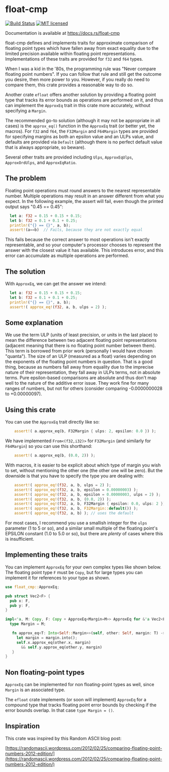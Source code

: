 # float-cmp

[![Build Status](https://travis-ci.org/mikedilger/float-cmp.svg?branch=master)](https://travis-ci.org/mikedilger/float-cmp)
[![MIT licensed](https://img.shields.io/badge/license-MIT-blue.svg)](./LICENSE)

Documentation is available at https://docs.rs/float-cmp

float-cmp defines and implements traits for approximate comparison of floating point types
which have fallen away from exact equality due to the limited precision available within
floating point representations. Implementations of these traits are provided for `f32`
and `f64` types.

When I was a kid in the '80s, the programming rule was "Never compare floating point
numbers". If you can follow that rule and still get the outcome you desire, then more
power to you. However, if you really do need to compare them, this crate provides a
reasonable way to do so.

Another crate `efloat` offers another solution by providing a floating point type that
tracks its error bounds as operations are performed on it, and thus can implement the
`ApproxEq` trait in this crate more accurately, without specifying a `Margin`.

The recommended go-to solution (although it may not be appropriate in all cases) is the
`approx_eq()` function in the `ApproxEq` trait (or better yet, the macros).  For `f32`
and `f64`, the `F32Margin` and `F64Margin` types are provided for specifying margins as
both an epsilon value and an ULPs value, and defaults are provided via `Default`
(although there is no perfect default value that is always appropriate, so beware).

Several other traits are provided including `Ulps`, `ApproxEqUlps`, `ApproxOrdUlps`, and
`ApproxEqRatio`.

## The problem

Floating point operations must round answers to the nearest representable number. Multiple
operations may result in an answer different from what you expect. In the following example,
the assert will fail, even though the printed output says "0.45 == 0.45":

```rust
  let a: f32 = 0.15 + 0.15 + 0.15;
  let b: f32 = 0.1 + 0.1 + 0.25;
  println!("{} == {}", a, b);
  assert!(a==b)  // Fails, because they are not exactly equal
```

This fails because the correct answer to most operations isn't exactly representable, and so
your computer's processor chooses to represent the answer with the closest value it has
available. This introduces error, and this error can accumulate as multiple operations are
performed.

## The solution

With `ApproxEq`, we can get the answer we intend:
```rust
  let a: f32 = 0.15 + 0.15 + 0.15;
  let b: f32 = 0.1 + 0.1 + 0.25;
  println!("{} == {}", a, b);
  assert!( approx_eq!(f32, a, b, ulps = 2) );
```

## Some explanation

We use the term ULP (units of least precision, or units in the last place) to mean the
difference between two adjacent floating point representations (adjacent meaning that there is
no floating point number between them). This term is borrowed from prior work (personally I
would have chosen "quanta"). The size of an ULP (measured as a float) varies
depending on the exponents of the floating point numbers in question. That is a good thing,
because as numbers fall away from equality due to the imprecise nature of their representation,
they fall away in ULPs terms, not in absolute terms.  Pure epsilon-based comparisons are
absolute and thus don't map well to the nature of the additive error issue. They work fine
for many ranges of numbers, but not for others (consider comparing -0.0000000028
to +0.00000097).

## Using this crate

You can use the `ApproxEq` trait directly like so:

```rust
    assert!( a.approx_eq(b, F32Margin { ulps: 2, epsilon: 0.0 }) );
```

We have implemented `From<(f32,i32)>` for `F32Margin` (and similarly for `F64Margin`)
so you can use this shorthand:

```rust
    assert!( a.approx_eq(b, (0.0, 2)) );
```

With macros, it is easier to be explicit about which type of margin you wish to set,
without mentioning the other one (the other one will be zero). But the downside is
that you have to specify the type you are dealing with:

```rust
    assert!( approx_eq!(f32, a, b, ulps = 2) );
    assert!( approx_eq!(f32, a, b, epsilon = 0.00000003) );
    assert!( approx_eq!(f32, a, b, epsilon = 0.00000003, ulps = 2) );
    assert!( approx_eq!(f32, a, b, (0.0, 2)) );
    assert!( approx_eq!(f32, a, b, F32Margin { epsilon: 0.0, ulps: 2 }) );
    assert!( approx_eq!(f32, a, b, F32Margin::default()) );
    assert!( approx_eq!(f32, a, b) ); // uses the default
```

For most cases, I recommend you use a smallish integer for the `ulps` parameter (1 to 5
or so), and a similar small multiple of the floating point's EPSILON constant (1.0 to 5.0
or so), but there are *plenty* of cases where this is insufficient.

## Implementing these traits

You can implement `ApproxEq` for your own complex types like shown below.
The floating point type `F` must be `Copy`, but for large types you can implement
it for references to your type as shown.

```rust
use float_cmp::ApproxEq;

pub struct Vec2<F> {
  pub x: F,
  pub y: F,
}

impl<'a, M: Copy, F: Copy + ApproxEq<Margin=M>> ApproxEq for &'a Vec2<F> {
  type Margin = M;

   fn approx_eq<T: Into<Self::Margin>>(self, other: Self, margin: T) -> bool {
     let margin = margin.into();
     self.x.approx_eq(other.x, margin)
       && self.y.approx_eq(other.y, margin)
   }
}
```

## Non floating-point types

`ApproxEq` can be implemented for non floating-point types as well, since `Margin` is
an associated type.

The `efloat` crate implements (or soon will implement) `ApproxEq` for a compound type
that tracks floating point error bounds by checking if the error bounds overlap.
In that case `type Margin = ()`.

## Inspiration

This crate was inspired by this Random ASCII blog post:

[https://randomascii.wordpress.com/2012/02/25/comparing-floating-point-numbers-2012-edition/](https://randomascii.wordpress.com/2012/02/25/comparing-floating-point-numbers-2012-edition/)
